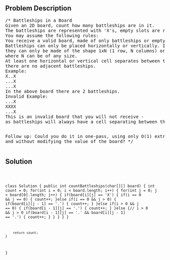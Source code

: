 <!--
<style>
  body { font-family: Arial, sans-serif; }
  .container { max-width: 400px; margin: auto; padding: 10px; }
  .comment-block { background-color: #f9f9f9; padding: 10px; border-left: 5px solid #ccc; max-width: 400px; margin: 20px auto; overflow-wrap: break-word; white-space: pre-wrap; }
  .code-block { background-color: #f4f4f4; padding: 10px; border: 1px solid #ddd; }
</style>
-->

<div class='container'>
<h2>Problem Description</h2>
<div class='comment-block'>
<pre>
/* Battleships in a Board
Given an 2D board, count how many battleships are in it. 
The battleships are represented with 'X's, empty slots are represented with '.'s. 
You may assume the following rules:
You receive a valid board, made of only battleships or empty slots.
Battleships can only be placed horizontally or vertically. In other words, 
they can only be made of the shape 1xN (1 row, N columns) or Nx1 (N rows, 1 column), 
where N can be of any size.
At least one horizontal or vertical cell separates between two battleships - 
there are no adjacent battleships.
Example:
X..X
...X
...X
In the above board there are 2 battleships.
Invalid Example:
...X
XXXX
...X
This is an invalid board that you will not receive - 
as battleships will always have a cell separating between them.

Follow up:
Could you do it in one-pass, using only O(1) extra memory and without modifying the 
value of the board?
*/
</pre>
</div>

<h2>Solution</h2>
<div class='code-block'>
<pre><code class='language-java'>

class Solution {
    public int countBattleships(char[][] board) {
        int count = 0;
        for(int i = 0; i < board.length; i++) {
            for(int j = 0; j < board[0].length; j++) {
                if(board[i][j] == 'X') {
                    if(i == 0 && j == 0) {
                        count++;
                    }else if(i == 0 && j > 0) {
                        if(board[i][j - 1] == '.') {
                            count++;
                        }
                    }else if(i > 0 && j == 0) {
                        if(board[i - 1][j] == '.') {
                            count++;
                        }
                    }else {// i > 0 && j > 0
                        if(board[i - 1][j] == '.' && board[i][j - 1] == '.') {
                            count++;
                        }
                    }
                }
            }
        }
        
        return count;
    }
}</code></pre>
</div>
</div>
